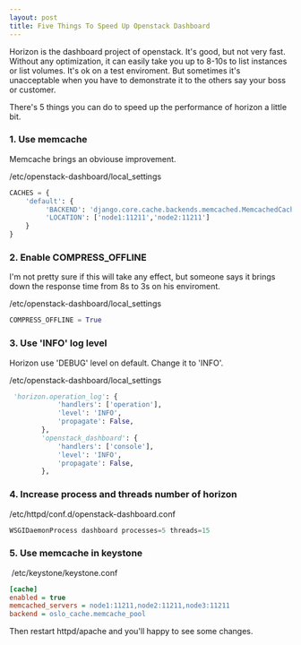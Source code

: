 ```yaml
---
layout: post
title: Five Things To Speed Up Openstack Dashboard
---
```

Horizon is the dashboard project of openstack. It's good, but not very fast. Without any optimization, it can easily take you up to 8-10s to list instances or list volumes. It's ok on a test enviroment. But sometimes it's unacceptable when you have to demonstrate it to the others say your boss or customer.

There's 5 things you can do to speed up the performance of horizon a little bit.

### 1. Use memcache

Memcache brings an obviouse improvement.

/etc/openstack-dashboard/local_settings

```python
CACHES = {
    'default': {
         'BACKEND': 'django.core.cache.backends.memcached.MemcachedCache',
         'LOCATION': ['node1:11211','node2:11211']
    }
}
```

### 2. Enable COMPRESS_OFFLINE

I'm not pretty sure if this will take any effect, but someone says it brings down the response time from 8s to 3s on his enviroment.

/etc/openstack-dashboard/local_settings

```python
COMPRESS_OFFLINE = True
```

### 3. Use 'INFO' log level

Horizon use 'DEBUG' level on default. Change it to 'INFO'.

/etc/openstack-dashboard/local_settings

```python
 'horizon.operation_log': {
            'handlers': ['operation'],
            'level': 'INFO',
            'propagate': False,
        },
        'openstack_dashboard': {
            'handlers': ['console'],
            'level': 'INFO',
            'propagate': False,
        },
```

### 4. Increase process and threads number of horizon 

/etc/httpd/conf.d/openstack-dashboard.conf

```python
WSGIDaemonProcess dashboard processes=5 threads=15
```



### 5. Use memcache in keystone

 /etc/keystone/keystone.conf

```ini
[cache]
enabled = true
memcached_servers = node1:11211,node2:11211,node3:11211
backend = oslo_cache.memcache_pool
```



Then restart httpd/apache and you'll happy to see some changes.